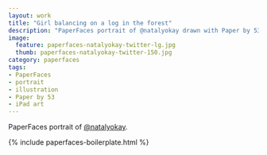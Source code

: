 ```yaml
---
layout: work
title: "Girl balancing on a log in the forest"
description: "PaperFaces portrait of @natalyokay drawn with Paper by 53 on an iPad."
image: 
  feature: paperfaces-natalyokay-twitter-lg.jpg
  thumb: paperfaces-natalyokay-twitter-150.jpg
category: paperfaces
tags: 
- PaperFaces
- portrait
- illustration
- Paper by 53
- iPad art
---
```


PaperFaces portrait of [@natalyokay](http://twitter.com/natalyokay).

{% include paperfaces-boilerplate.html %}